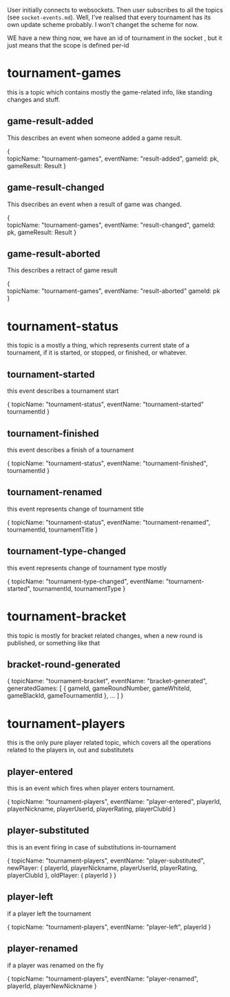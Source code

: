 

User initially connects to websockets. Then user subscribes to all the topics (see `socket-events.md`). Well, I've realised that every tournament has its own update scheme probably. I won't changet the scheme for now. 



WE have a new thing now, we have an id of tournament in the socket , but it just means that the scope is defined per-id


# tournament-games

this is a topic which contains mostly the game-related info, like standing changes and stuff. 

## game-result-added 

This describes an event when someone added a game result. 

{   
    topicName: "tournament-games",
    eventName: "result-added",
    gameId: pk,
    gameResult: Result
}


## game-result-changed

This dsecribes an event when a result of game was changed.


{   
    topicName: "tournament-games",
    eventName: "result-changed",
    gameId: pk,
    gameResult: Result
}

## game-result-aborted

This describes a retract of game result

{   
    topicName: "tournament-games",
    eventName: "result-aborted"
    gameId: pk
}



# tournament-status

this topic is a mostly a thing, which represents current state of a tournament, if it is started, or stopped, or finished, or whatever.

## tournament-started

this event describes a tournament start

{
    topicName: "tournament-status",
    eventName: "tournament-started"
    tournamentId
}

## tournament-finished

this event describes a finish of a tournament

{
    topicName: "tournament-status",
    eventName: "tournament-finished",
    tournamentId
}

## tournament-renamed

this event represents change of tournament title

{
    topicName: "tournament-status",
    eventName: "tournament-renamed",
    tournamentId,
    tournamentTitle
}

## tournament-type-changed

this event represents change of tournament type mostly

{
    topicName: "tournament-type-changed",
    eventName: "tournament-started",
    tournamentId,
    tournamentType
}






# tournament-bracket

this topic is mostly for bracket related changes, when a new round is published, or something like that

## bracket-round-generated

{
    topicName: "tournament-bracket",
    eventName: "bracket-generated",
    generatedGames: [
        {
            gameId,
            gameRoundNumber,
            gameWhiteId,
            gameBlackId,
            gameTournamentId
        },
        ...
    ]
}


# tournament-players

this is the only pure player related topic, which covers all the operations related to the  players in, out  and substitutets


## player-entered

this is an event which fires when player enters tournament.

{
    topicName: "tournament-players",
    eventName: "player-entered",
    playerId,
    playerNickname,
    playerUserId,
    playerRating, 
    playerClubId
}

## player-substituted

this is an event firing in case of substitutions in-tournament

{
    topicName: "tournament-players",
    eventName: "player-substituted",
    newPlayer: {
        playerId,
        playerNickname,
        playerUserId,
        playerRating, 
        playerClubId
    },
    oldPlayer: {
        playerId
    }
}


## player-left

if a player left the tournament

{
    topicName: "tournament-players",
    eventName: "player-left",
    playerId
}
## player-renamed

if a player was renamed on the fly

{
    topicName: "tournament-players",
    eventName: "player-renamed",
    playerId,
    playerNewNickname
}

